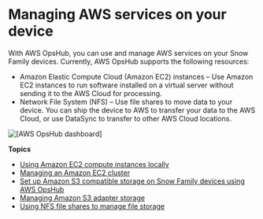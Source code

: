# Managing AWS services on your device<a name="manage-services"></a>

With AWS OpsHub, you can use and manage AWS services on your Snow Family devices\. Currently, AWS OpsHub supports the following resources:
+ Amazon Elastic Compute Cloud \(Amazon EC2\) instances – Use Amazon EC2 instances to run software installed on a virtual server without sending it to the AWS Cloud for processing\.
+ Network File System \(NFS\) – Use file shares to move data to your device\. You can ship the device to AWS to transfer your data to the AWS Cloud, or use DataSync to transfer to other AWS Cloud locations\.

![\[AWS OpsHub dashboard\]](http://docs.aws.amazon.com/snowball/latest/developer-guide/images/cone-opshub-dashboard.png)

**Topics**
+ [Using Amazon EC2 compute instances locally](manage-ec2.md)
+ [Managing an Amazon EC2 cluster](manage-clusters.md)
+ [Set up Amazon S3 compatible storage on Snow Family devices using AWS OpsHub](s3-edge-snow-opshub.md)
+ [Managing Amazon S3 adapter storage](manage-s3.md)
+ [Using NFS file shares to manage file storage](manage-nfs.md)
